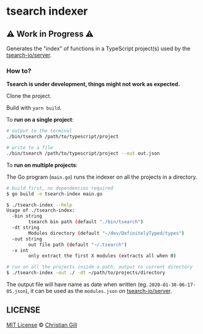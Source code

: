 # tsearch indexer

## :warning: Work in Progress :warning:

Generates the "index" of functions in a TypeScript project(s) used by the
[tsearch-io/server](https://github.com/tsearch-io/server).

### How to?

**Tsearch is under development, things might not work as expected.**

Clone the project.

Build with `yarn build`.

To **run on a single project**:

```bash
# output to the terminal
./bin/tsearch /path/to/typescript/project

# write to a file
./bin/tsearch /path/to/typescript/project --out out.json
```

To **run on multiple projects**:

The Go program (`main.go`) runs the indexer on all the projects in a directory.

```bash
# build first, no dependencies required
$ go build -o tsearch-index main.go

$ ./tsearch-index --help
Usage of ./tsearch-index:
  -bin string
        tsearch bin path (default "./bin/tsearch")
  -dt string
        Modules directory (default "~/dev/DefinitelyTyped/types")
  -out string
        out file path (default "~/.tsearch")
  -x int
        only extract the first X modules (extracts all when 0)

# run on all the projects inside a path, output to current directory
$ ./tsearch-index -out ./ -dt ~/path/to/projects/directory
```

The output file will have name as date when written (eg.
`2020-01-30-06-17-05.json`), it can be used as the `modules.json` on
[tsearch-io/server](https://github.com/tsearch-io/server).

## LICENSE

[MIT License](https://github.com/tsearch-io/indexer/blob/master/LICENSE) ©
[Christian Gill](https://gillchristian.xyz)
